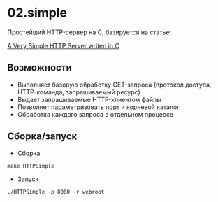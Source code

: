 # 02.simple

Простейший HTTP-сервер на С, базируется на статье: 

[A Very Simple HTTP Server writen in C](https://blog.abhijeetr.com/2010/04/very-simple-http-server-writen-in-c.html)

## Возможности

- Выполняет базовую обработку GET-запроса (протокол доступа, HTTP-команда, запрашиваемый ресурс)
- Выдает запрашиваемые HTTP-клиентом файлы
- Позволяет параметризовать порт и корневой каталог
- Обработка каждого запроса в отдельном процессе

## Сборка/запуск

- Сборка

~~~
make HTTPSimple
~~~

- Запуск

~~~
./HTTPSimple -p 8080 -r webroot
~~~

